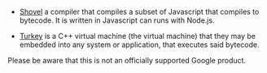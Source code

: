 - [Shovel](shovel/README.md) a compiler that compiles a subset of Javascript that compiles to bytecode. It is written in Javascript can runs with Node.js.

- [Turkey](turkey/README.md) is a C++ virtual machine (the virtual machine) that they may be embedded into any system or application, that executes said bytecode.

Please be aware that this is not an officially supported Google product.
